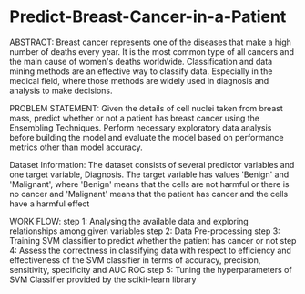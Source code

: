 # Predict-Breast-Cancer-in-a-Patient

ABSTRACT:
Breast cancer represents one of the diseases that make a high number of deaths every
year. It is the most common type of all cancers and the main cause of women's deaths
worldwide. Classification and data mining methods are an effective way to classify data.
Especially in the medical field, where those methods are widely used in diagnosis and
analysis to make decisions.

PROBLEM STATEMENT:
Given the details of cell nuclei taken from breast mass, predict whether or not a patient
has breast cancer using the Ensembling Techniques. Perform necessary exploratory
data analysis before building the model and evaluate the model based on performance
metrics other than model accuracy.

Dataset Information:
The dataset consists of several predictor variables and one target variable, Diagnosis.
The target variable has values 'Benign' and 'Malignant', where 'Benign' means that the
cells are not harmful or there is no cancer and 'Malignant' means that the patient has
cancer and the cells have a harmful effect

WORK FLOW:
step 1: Analysing the available data and exploring relationships among given variables
step 2: Data Pre-processing 
step 3: Training SVM classifier to predict whether the patient has cancer or not 
step 4: Assess the correctness in classifying data with respect to efficiency and effectiveness of
        the SVM classifier in terms of accuracy, precision, sensitivity, specificity and AUC ROC
step 5: Tuning the hyperparameters of SVM Classifier provided by the scikit-learn library

